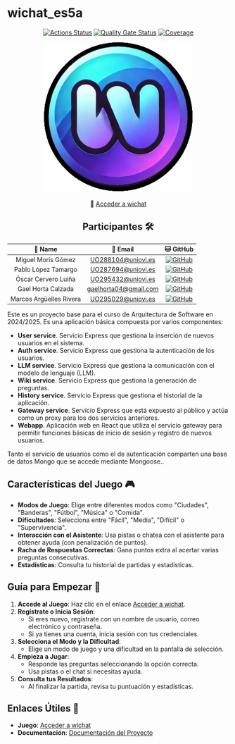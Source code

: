 # wichat_es5a


<div align="center">
  
  [![Actions Status](https://github.com/arquisoft/wichat_es5a/workflows/CI%20for%20wichat_es5a/badge.svg)](https://github.com/arquisoft/wichat_es5a/actions)
  [![Quality Gate Status](https://sonarcloud.io/api/project_badges/measure?project=Arquisoft_wichat_es5a&metric=alert_status)](https://sonarcloud.io/summary/new_code?id=Arquisoft_wichat_es5a)
  [![Coverage](https://sonarcloud.io/api/project_badges/measure?project=Arquisoft_wichat_es5a&metric=coverage)](https://sonarcloud.io/summary/new_code?id=Arquisoft_wichat_es5a)
  
  ![Logo](/webapp/public/logo.png)
  <br/><br/>
  🔗 [Acceder a wichat](http://48.209.10.166)

## Participantes 🛠️
| 👤 Name                            | 📧 Email                    | 🐱 GitHub                                                                                             |
| :--------------------------------: | :------------------------: | :-----------------------------------------------------------------------------------------------------:  |
| Miguel Morís Gómez                 | UO288104@uniovi.es          | [![GitHub](https://img.shields.io/badge/GitHub-MiguelMG03-red)](https://github.com/MiguelMG03)          |
| Pablo López Tamargo                | UO287694@uniovi.es          | [![GitHub](https://img.shields.io/badge/GitHub-PLT2003-yellow)](https://github.com/PLT2003)             | 
| Óscar Cervero Luiña                | UO295432@uniovi.es          | [![GitHub](https://img.shields.io/badge/GitHub-uo295432-blue)](https://github.com/uo295432)             |
| Gael Horta Calzada                 | gaelhorta04@gmail.com       | [![GitHub](https://img.shields.io/badge/GitHub-gaelhorta-brightgreen)](https://github.com/gaelhorta)    |
| Marcos Argüelles Rivera            | UO295029@uniovi.es          | [![GitHub](https://img.shields.io/badge/GitHub-uo295029-71efff)](https://github.com/uo295029)      |

</div>

Este es un proyecto base para el curso de Arquitectura de Software en 2024/2025. Es una aplicación básica compuesta por varios componentes:

- **User service**. Servicio Express que gestiona la inserción de nuevos usuarios en el sistema.
- **Auth service**. Servicio Express que gestiona la autenticación de los usuarios.
- **LLM service**. Servicio Express que gestiona la comunicación con el modelo de lenguaje (LLM).
- **Wiki service**. Servicio Express que gestiona la generación de preguntas.
- **History service**. Servicio Express que gestiona el historial de la aplicación.
- **Gateway service**. Servicio Express que está expuesto al público y actúa como un proxy para los dos servicios anteriores.
- **Webapp**. Aplicación web en React que utiliza el servicio gateway para permitir funciones básicas de inicio de sesión y registro de nuevos usuarios.

Tanto el servicio de usuarios como el de autenticación comparten una base de datos Mongo que se accede mediante Mongoose..

## Características del Juego 🎮

- **Modos de Juego**: Elige entre diferentes modos como "Ciudades", "Banderas", "Fútbol", "Música" o "Comida".
- **Dificultades**: Selecciona entre "Fácil", "Media", "Difícil" o "Supervivencia".
- **Interacción con el Asistente**: Usa pistas o chatea con el asistente para obtener ayuda (con penalización de puntos).
- **Racha de Respuestas Correctas**: Gana puntos extra al acertar varias preguntas consecutivas.
- **Estadísticas**: Consulta tu historial de partidas y estadísticas.

## Guía para Empezar 🚀

1. **Accede al Juego**: Haz clic en el enlace [Acceder a wichat](http://48.209.10.166/login).
2. **Regístrate o Inicia Sesión**:
   - Si eres nuevo, regístrate con un nombre de usuario, correo electrónico y contraseña.
   - Si ya tienes una cuenta, inicia sesión con tus credenciales.
3. **Selecciona el Modo y la Dificultad**:
   - Elige un modo de juego y una dificultad en la pantalla de selección.
4. **Empieza a Jugar**:
   - Responde las preguntas seleccionando la opción correcta.
   - Usa pistas o el chat si necesitas ayuda.
5. **Consulta tus Resultados**:
   - Al finalizar la partida, revisa tu puntuación y estadísticas.

## Enlaces Útiles 🔗

- **Juego**: [Acceder a wichat](http://48.209.10.166/login)
- **Documentación**: [Documentación del Proyecto](https://arquisoft.github.io/wichat_es5a/)
